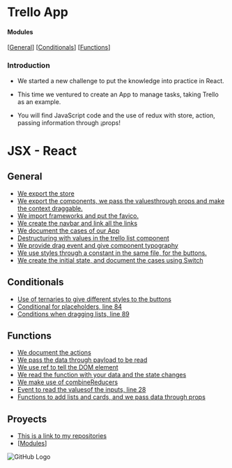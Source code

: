 # Trello App

#### Modules
[[General](#general)] [[Conditionals](#conditionals)] [[Functions](#functions)]


### Introduction


- We started a new challenge to put the knowledge into practice in React.

- This time we ventured to create an App to manage tasks, taking Trello as an example.

- You will find JavaScript code and the use of redux with store, action, passing information through ¡props!

# JSX - React

## General

- [We export the store](src/store/index.js)
- [We export the components, we pass the values ​​through props and make the context draggable.](src/App.js)
- [We import frameworks and put the favico.](public/index.html)
- [We create the navbar and link all the links](src/components/NavBar.jsx)
- [We document the cases of our App](src/actions/index.jsx)
- [Destructuring with values ​​in the trello list component](src/components/TrelloList.jsx)
- [We provide drag event and give component typography](src/components/TrelloCard.jsx)
- [We use styles through a constant in the same file, for the buttons.](src/components/TrelloButton.jsx)
- [We create the initial state, and document the cases using Switch](src/reducers/listsReducer.js)

## Conditionals

- [Use of ternaries to give different styles to the buttons](src/components/TrelloButton.jsx)
- [Conditional for placeholders, line 84](src/components/TrelloButton.jsx)
- [Conditions when dragging lists, line 89](src/reducers/listsReducer.js)


## Functions
- [We document the actions](src/actions/index.jsx)
- [We pass the data through payload to be read](src/actions/ListsActions.jsx)
- [We use ref to tell the DOM element](src/App.js)
- [We read the function with your data and the state changes](src/reducers/listsReducer.js)
- [We make use of combineReducers](src/reducers/index.js)
- [Event to read the values ​​of the inputs, line 28](src/components/TrelloButton.jsx)
- [Functions to add lists and cards, and we pass data through props](src/components/TrelloButton.jsx)

## Proyects
- <a href="https://github.com/2020-JAUG">This is a link to my repositories</a>
- [[Modules](#modules)]


![GitHub Logo](https://github.com/2020-JAUG/website-grid/blob/master/img/faviconYellow.png?raw=true)